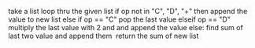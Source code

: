 take a list
loop thru the given list
if op not in "C", "D", "+"
then append the value to new list
else if op == "C"
pop the last value
elseif op == "D"
multiply the last value with 2 and and append the value
else:
find sum of last two value and append them
​
return the sum of new list